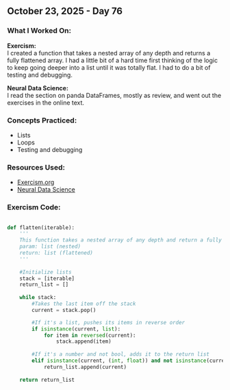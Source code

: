 ## October 23, 2025 - Day 76

### What I Worked On:  
**Exercism:**  
I created a function that takes a nested array of any depth and returns a fully flattened array. I had a little bit of a hard time first thinking of the logic to keep going deeper into a list until it was totally flat. I had to do a bit of testing and debugging. 

**Neural Data Science:**  
I read the section on panda DataFrames, mostly as review, and went out the exercises in the online text. 

### Concepts Practiced:  
- Lists
- Loops
- Testing and debugging
         
### Resources Used:  
- [Exercism.org](https://exercism.org/tracks/python/exercises)
- [Neural Data Science](https://neuraldatascience.io/3-python/pandas_dataframes.html)
    
### Exercism Code: 
```python

def flatten(iterable):
    '''
    This function takes a nested array of any depth and return a fully flattened array.
    param: list (nested)
    return: list (flattened)
    '''
    
    #Initialize lists
    stack = [iterable]
    return_list = []
    
    while stack:
        #Takes the last item off the stack
        current = stack.pop()

        #If it's a list, pushes its items in reverse order
        if isinstance(current, list):
            for item in reversed(current):
                stack.append(item)
                
        #If it's a number and not bool, adds it to the return list
        elif isinstance(current, (int, float)) and not isinstance(current, bool):
            return_list.append(current)
        
    return return_list

```

